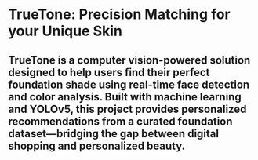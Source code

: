# TrueTone: Precision Matching for your Unique Skin
## TrueTone is a computer vision-powered solution designed to help users find their perfect foundation shade using real-time face detection and color analysis. Built with machine learning and YOLOv5, this project provides personalized recommendations from a curated foundation dataset—bridging the gap between digital shopping and personalized beauty.


